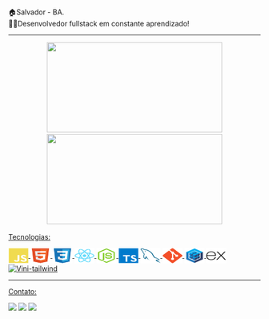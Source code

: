 

🏠Salvador - BA. <br>
🧑‍💻Desenvolvedor fullstack em constante aprendizado!
<hr>

<div align="center" style="display: inline_block">
  <a href="https://github.com/TheVinny">
  <img height="180em" width="350px" src="https://github-readme-stats.vercel.app/api?username=TheVinny&show_icons=true&theme=dracula&include_all_commits=true&count_private=true"/>
  <img height="180em" width="350px" src="https://github-readme-stats.vercel.app/api/top-langs/?username=thevinny&layout=compact&langs_count=7&theme=dracula"/>
  
</div>
<div>
  <p>Tecnologias:</p>
</div>
<div style="display: inline_block">
 <img align="center" alt="Vini-Js" height="30" width="40" src="https://raw.githubusercontent.com/devicons/devicon/master/icons/javascript/javascript-plain.svg">
 <img align="center" alt="Vini-HTML" height="30" width="40" src="https://raw.githubusercontent.com/devicons/devicon/master/icons/html5/html5-original.svg">
 <img align="center" alt="Vini-CSS" height="30" width="40" src="https://raw.githubusercontent.com/devicons/devicon/master/icons/css3/css3-original.svg">
 <img align="center" alt="Vini-React" height="30" width="40" src="https://raw.githubusercontent.com/devicons/devicon/master/icons/react/react-original.svg">
 <img align="center" alt="Vini-NodeJs" height="30" width="40" src="https://raw.githubusercontent.com/devicons/devicon/master/icons/nodejs/nodejs-original.svg">
 <img align="center" alt="Vini-Typescript" height="30" width="40" src="https://raw.githubusercontent.com/devicons/devicon/master/icons/typescript/typescript-original.svg">
 <img align="center" alt="Vini-MySQL" height="30" width="40" src="https://raw.githubusercontent.com/devicons/devicon/master/icons/mysql/mysql-original.svg">
 <img align="center" alt="Vini-Git" height="30" width="40" src="https://raw.githubusercontent.com/devicons/devicon/master/icons/git/git-original.svg">
 <img align="center" alt="Vini-Sequelize" height="30" width="40" src="https://raw.githubusercontent.com/devicons/devicon/master/icons/sequelize/sequelize-original.svg">
 <img align="center" alt="Vini-Express" height="30" width="40" src="https://raw.githubusercontent.com/devicons/devicon/master/icons/express/express-original.svg">
 <img align="center" alt="Vini-tailwind" height="40" width="40" src="https://cdn.icon-icons.com/icons2/2107/PNG/512/file_type_tailwind_icon_130128.png">
 
  
</div>
 <hr>
<div>
  <p> Contato: </p>
  <a href="https://www.linkedin.com/in/marvinisantana/" target="_blank"><img src="https://img.shields.io/badge/-LinkedIn-%230077B5?style=for-the-badge&logo=linkedin&logoColor=white" target="_blank"></a> 
  <a href="mailto:marcosdev.working@gmail.com" target="_blank"><img src="https://img.shields.io/badge/-Gmail-%23333?style=for-the-badge&logo=gmail&logoColor=white" target="_blank"></a> 
  <a href="https://wa.me/71985125048" target="_blank"><img src="https://img.shields.io/badge/-whatsapp-%ffff?style=for-the-badge&logo=whatsapp&logoColor=white" target="_blank"></a> 
 
</div>

